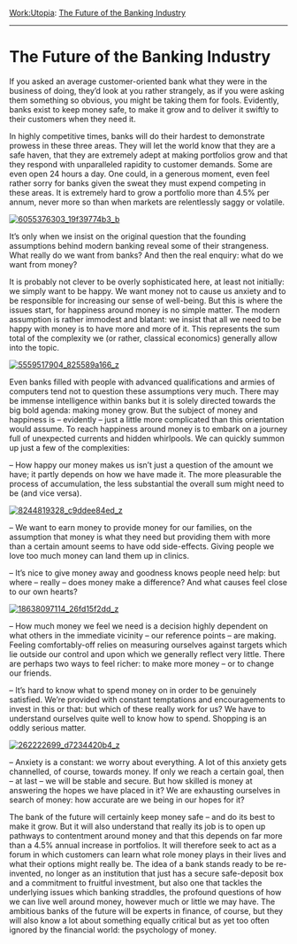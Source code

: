 [Work:](https://www.theschooloflife.com/thebookoflife/category/work/)[Utopia](https://www.theschooloflife.com/thebookoflife/category/work/utopia/): [The Future of the Banking Industry](https://www.theschooloflife.com/thebookoflife/the-future-of-the-banking-industry/)

* * *

# The Future of the Banking Industry

If you asked an average customer-oriented bank what they were in the business of doing, they’d look at you rather strangely, as if you were asking them something so obvious, you might be taking them for fools. Evidently, banks exist to keep money safe, to make it grow and to deliver it swiftly to their customers when they need it.

In highly competitive times, banks will do their hardest to demonstrate prowess in these three areas. They will let the world know that they are a safe haven, that they are extremely adept at making portfolios grow and that they respond with unparalleled rapidity to customer demands. Some are even open 24 hours a day. One could, in a generous moment, even feel rather sorry for banks given the sweat they must expend competing in these areas. It is extremely hard to grow a portfolio more than 4.5% per annum, never more so than when markets are relentlessly saggy or volatile.

[![6055376303_19f39774b3_b](https://www.theschooloflife.com/thebookoflife/wp-content/uploads/2014/08/6055376303_19f39774b3_b.jpg)](http://www.thebookoflife.org/wp-content/uploads/2014/08/6055376303_19f39774b3_b.jpg)

It’s only when we insist on the original question that the founding assumptions behind modern banking reveal some of their strangeness. What really do we want from banks? And then the real enquiry: what do we want from money?

It is probably not clever to be overly sophisticated here, at least not initially: we simply want to be happy. We want money not to cause us anxiety and to be responsible for increasing our sense of well-being. But this is where the issues start, for happiness around money is no simple matter. The modern assumption is rather immodest and blatant: we insist that all we need to be happy with money is to have more and more of it. This represents the sum total of the complexity we (or rather, classical economics) generally allow into the topic.

[![5559517904_825589a166_z](https://www.theschooloflife.com/thebookoflife/wp-content/uploads/2014/09/5559517904_825589a166_z1.jpg)](http://www.thebookoflife.org/wp-content/uploads/2014/09/5559517904_825589a166_z1.jpg)

Even banks filled with people with advanced qualifications and armies of computers tend not to question these assumptions very much. There may be immense intelligence within banks but it is solely directed towards the big bold agenda: making money grow. But the subject of money and happiness is – evidently – just a little more complicated than this orientation would assume. To reach happiness around money is to embark on a journey full of unexpected currents and hidden whirlpools. We can quickly summon up just a few of the complexities:

– How happy our money makes us isn’t just a question of the&nbsp;amount we have; it partly depends on how we have made it. The more pleasurable the process of accumulation, the less substantial the overall sum might need to be (and vice versa).

[![8244819328_c9ddee84ed_z](https://www.theschooloflife.com/thebookoflife/wp-content/uploads/2014/09/8244819328_c9ddee84ed_z.jpg)](http://www.thebookoflife.org/wp-content/uploads/2014/09/8244819328_c9ddee84ed_z.jpg)

– We want to earn money to provide money for our families, on the assumption that money is what they need but providing them with more than a certain amount seems to have odd side-effects. Giving people we love too much money can land them up in clinics.

– It’s nice to give money away and goodness knows people need help: but where – really – does money make a difference? And what causes feel close to our own hearts?

[![18638097114_26fd15f2dd_z](https://www.theschooloflife.com/thebookoflife/wp-content/uploads/2014/09/18638097114_26fd15f2dd_z.jpg)](http://www.thebookoflife.org/wp-content/uploads/2014/09/18638097114_26fd15f2dd_z.jpg)

– How much money we feel we need is a decision highly dependent on what others in the immediate vicinity – our reference points – are making. Feeling comfortably-off relies on measuring ourselves against targets which lie outside our control and upon which we generally reflect very little. There are perhaps two ways to feel richer: to make more money – or to change our friends.

– It’s hard to know what to spend money on in order to be genuinely satisfied. We’re provided with constant temptations and encouragements to invest in this or that: but which of these really work for us? We have to understand ourselves quite well to know how to spend. Shopping is an oddly serious matter.

[![262222699_d7234420b4_z](https://www.theschooloflife.com/thebookoflife/wp-content/uploads/2014/09/262222699_d7234420b4_z1.jpg)](http://www.thebookoflife.org/wp-content/uploads/2014/09/262222699_d7234420b4_z1.jpg)

– Anxiety is a constant: we worry about everything. A lot of this anxiety gets channelled, of course, towards money. If only we reach a certain goal, then – at last – we will be stable and secure. But how skilled is money at answering the hopes we have placed in it? We are exhausting ourselves in search of money: how accurate are we being in our hopes for it?

The bank of the future will certainly keep money safe – and do its best to make it grow. But it will also understand that really its job is to open up pathways to contentment around money and that this depends on far more than a 4.5% annual increase in portfolios. It will therefore seek to act as a forum in which customers can learn what role money plays in their lives and what their options might really be. The idea of a bank stands ready to be re-invented, no longer as an institution that just has a secure safe-deposit box and a commitment to fruitful investment, but also one that tackles the underlying issues which banking straddles, the profound questions of how we can live well around money, however much or little we may have. The ambitious banks of the future will be experts in finance, of course, but they will also know a lot about something equally critical but as yet too often ignored by the financial world: the psychology of money.
